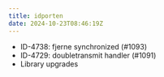 ```yaml
---
title: idporten
date: 2024-10-23T08:46:19Z
---
```

- ID-4738: fjerne synchronized (#1093)
- ID-4729: doubletransmit handler (#1091)
- Library upgrades

